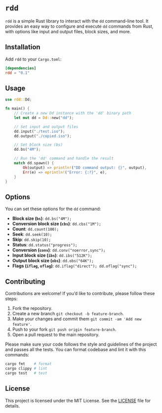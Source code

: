 # `rdd`
`rdd` is a simple Rust library to interact with the `dd` command-line tool. It provides an easy way to configure and execute `dd` commands from Rust, with options like input and output files, block sizes, and more.

## Installation
Add `rdd` to your `Cargo.toml`:

```toml
[dependencies]
rdd = "0.1"
```

## Usage
```rust
use rdd::Dd;

fn main() {
    // Create a new Dd instance with the 'dd' binary path
    let mut dd = Dd::new("dd");

    // Set input and output files
    dd.input("./test.iso");
    dd.output("./copied.iso");

    // Set block size (bs)
    dd.bs("4M");

    // Run the 'dd' command and handle the result
    match dd.spawn() {
        Ok(output) => println!("DD command output: {}", output),
        Err(e) => eprintln!("Error: {:?}", e),
    }
}
```

## Options
You can set these options for the `dd` command:

- **Block size (`bs`)**: `dd.bs("4M");`
- **Conversion block size (`cbs`)**: `dd.cbs("1M");`
- **Count**: `dd.count(100);`
- **Seek**: `dd.seek(10);`
- **Skip**: `dd.skip(10);`
- **Status**: `dd.status("progress");`
- **Conversion (`conv`)**: `dd.conv("noerror,sync");`
- **Input block size (`ibs`)**: `dd.ibs("512K");`
- **Output block size (`obs`)**: `dd.obs("64K");`
- **Flags (`iflag`, `oflag`)**: `dd.iflag("direct"); dd.oflag("sync");`

## Contributing
Contributions are welcome! If you’d like to contribute, please follow these steps:

1. Fork the repository.
2. Create a new branch `git checkout -b feature-branch`.
3. Make your changes and commit them `git commit -am 'Add new feature'`.
4. Push to your fork `git push origin feature-branch`.
5. Open a pull request to the main repository.

Please make sure your code follows the style and guidelines of the project and passes all the tests. You can format codebase and lint it with this commands:

```bash
cargo fmt    # format
cargo clippy # lint
cargo test   # test
```

## License
This project is licensed under the MIT License. See the [LICENSE](./LICENSE) file for details.

